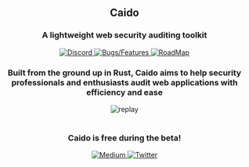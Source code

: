 <h2 align="middle">Caido</p>
<h3 align="middle">A lightweight web security auditing toolkit</h3>

<p align="center">
    <a href="https://discord.gg/KgGkkpKFaq">
        <img src="https://img.shields.io/badge/-Discord-7289DA?style=for-the-badge" alt="Discord">
    </a>
    <a href="https://github.com/caido/caido/issues">
        <img src="https://img.shields.io/badge/-Bugs%20%2F%20Features-a0213e?style=for-the-badge" alt="Bugs/Features">
    </a>
    <a href="https://github.com/caido/caido/projects/2">
        <img src="https://img.shields.io/badge/-RoadMap-daa04a?style=for-the-badge" alt="RoadMap">
    </a>
</p>

<h3 align="middle">Built from the ground up in Rust, Caido aims to help security professionals and enthusiasts audit web applications with efficiency and ease</h3>

<div align="middle">
  <img style="border-radius: 1%;" src="https://github.com/caido/caido/blob/main/assets/replay.png?raw=true" alt="replay" />
</div>

<br>

<h3 align="middle">Caido is free during the beta!</h3>

<p align="center">
    <a href="https://medium.com/@caido">
        <img src="https://img.shields.io/badge/-Medium-03a87c?style=for-the-badge" alt="Medium">
    </a>
    <a href="https://twitter.com/CaidoIO">
        <img src="https://img.shields.io/badge/-Twitter-00aced?style=for-the-badge" alt="Twitter">
    </a>
</p>
